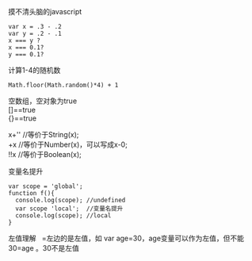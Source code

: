 摸不清头脑的javascript
````
var x = .3 - .2  
var y = .2 - .1  
x === y ?   
x === 0.1?  
y === 0.1?  
````
计算1-4的随机数
````
Math.floor(Math.random()*4) + 1   
````
空数组，空对象为true   
[]==true   
{}==true   

x+'' //等价于String(x);   
+x //等价于Number(x)，可以写成x-0;  
!!x //等价于Boolean(x);  

变量名提升  
````
var scope = 'global';
function f(){
  console.log(scope); //undefined
  var scope 'local';  //变量名提升
  console.log(scope); //local
}
````

左值理解  
=左边的是左值，如 var age=30，age变量可以作为左值，但不能 30=age  。30不是左值   

